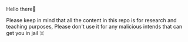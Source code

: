 Hello there🚀

Please keep in mind that all the content in this repo is for research and teaching purposes, Please don't use it for any malicious intends that can get you in jail ☠️
